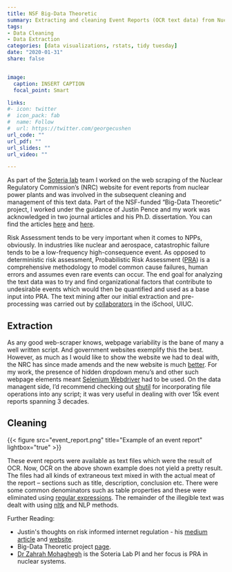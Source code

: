 ```yaml
---
title: NSF Big-Data Theoretic
summary: Extracting and cleaning Event Reports (OCR text data) from Nuclear Power Plants in the U.S.
tags:
- Data Cleaning
- Data Extraction
categories: [data visualizations, rstats, tidy tuesday]
date: "2020-01-31"
share: false


image:
  caption: INSERT CAPTION
  focal_point: Smart

links:
#- icon: twitter
#  icon_pack: fab
#  name: Follow
#  url: https://twitter.com/georgecushen
url_code: ""
url_pdf: ""
url_slides: ""
url_video: ""

---
```


As part of the [Soteria lab](https://soteria.npre.illinois.edu/) team I worked on the web scraping of the Nuclear Regulatory Commission’s (NRC) website for event reports from nuclear power plants and was involved in the subsequent cleaning and management of this text data. Part of the NSF-funded “Big-Data Theoretic” project, I worked under the guidance of Justin Pence and my work was acknowledged in two journal articles and his Ph.D. dissertation. You can find the articles [here](https://doi.org/10.1016/j.ssci.2019.104574) and [here](https://doi.org/10.1016/j.ress.2018.12.020).  

Risk Assessment tends to be very important when it comes to NPPs, obviously. In industries like nuclear and aerospace, catastrophic failure tends to be a low-frequency high-consequence event. As opposed to deterministic risk assessment, Probabilistic Risk Assessment ([PRA](https://en.wikipedia.org/wiki/Probabilistic_risk_assessment)) is a comprehensive methodology to model common cause failures, human errors and assumes even rare events can occur.  The end goal for analyzing the text data was to try and find organizational factors that contribute to undesirable events which would then be quantified and used as a base input into PRA. The text mining after our initial extraction and pre-processing was carried out by [collaborators](https://ischool.illinois.edu/people/catherine-blake) in the iSchool, UIUC.

## Extraction

As any good web-scraper knows, webpage variability is the bane of many a well written script. And government websites exemplify this the best. However, as much as I would like to show the website we had to deal with, the NRC has since made amends and the new website is much [better](https://www.nrc.gov/site-help/ler-message.html). For my work, the presence of hidden dropdown menu’s and other such webpage elements meant [Selenium Webdriver](https://selenium-python.readthedocs.io/) had to be used. On the data managent side, I’d recommend checking out [shutil](https://docs.python.org/3/library/shutil.html) for incorporating file operations into any script; it was very useful in dealing with over 15k event reports spanning 3 decades.

## Cleaning

{{< figure src="event_report.png" title="Example of an event report" lightbox="true" >}}

These event reports were available as text files which were the result of OCR. Now, OCR on the above shown example does not yield a pretty result. The files had all kinds of extraneous text mixed in with the actual meat of the report – sections such as title, description, conclusion etc. There were some common denominators such as table properties and these were eliminated using [regular expressions](https://docs.python.org/3/library/re.html). The remainder of the illegible text was dealt with using [nltk](https://www.nltk.org/index.html) and NLP methods.

Further Reading:
- Justin's thoughts on risk informed internet regulation - his [medium article](https://medium.com/swlh/internetriskregulation-a01000401d94) and [website](https://www.orgz.info/).
- Big-Data Theoretic project [page](https://www.nsf.gov/awardsearch/showAward?AWD_ID=1535167&HistoricalAwards=false).
- [Dr Zahrah Mohaghegh](https://npre.illinois.edu/people/profile/zahra13) is the Soteria Lab PI and her focus is PRA in nuclear systems.


